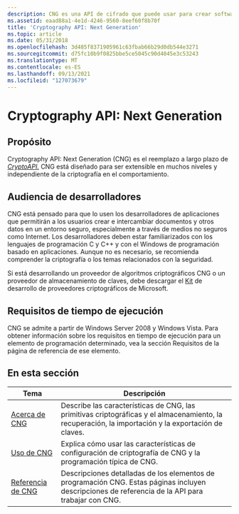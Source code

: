 ```yaml
---
description: CNG es una API de cifrado que puede usar para crear software de seguridad de cifrado para la administración de claves de cifrado, la criptografía y la seguridad de datos, y la criptografía y la seguridad de red.
ms.assetid: eaad88a1-4e1d-4246-9560-8eef60f8b70f
title: 'Cryptography API: Next Generation'
ms.topic: article
ms.date: 05/31/2018
ms.openlocfilehash: 3d485f8371905961c63fbab66b29d0db544e3271
ms.sourcegitcommit: d75fc10b9f0825bbe5ce5045c90d4045e3c53243
ms.translationtype: MT
ms.contentlocale: es-ES
ms.lasthandoff: 09/13/2021
ms.locfileid: "127073679"
---
```

# <a name="cryptography-api-next-generation"></a>Cryptography API: Next Generation

## <a name="purpose"></a>Propósito

Cryptography API: Next Generation (CNG) es el reemplazo a largo plazo de [*CryptoAPI.*](../secgloss/c-gly.md) CNG está diseñado para ser extensible en muchos niveles y independiente de la criptografía en el comportamiento.

## <a name="developer-audience"></a>Audiencia de desarrolladores

CNG está pensado para que lo usen los desarrolladores de aplicaciones que permitirán a los usuarios crear e intercambiar documentos y otros datos en un entorno seguro, especialmente a través de medios no seguros como Internet. Los desarrolladores deben estar familiarizados con los lenguajes de programación C y C++ y con el Windows de programación basado en aplicaciones. Aunque no es necesario, se recomienda comprender la criptografía o los temas relacionados con la seguridad.

Si está desarrollando un proveedor de algoritmos criptográficos CNG o un proveedor de almacenamiento de claves, debe descargar el [Kit](https://www.microsoft.com/download/details.aspx?id=30688) de desarrollo de proveedores criptográficos de Microsoft.

## <a name="run-time-requirements"></a>Requisitos de tiempo de ejecución

CNG se admite a partir de Windows Server 2008 y Windows Vista. Para obtener información sobre los requisitos en tiempo de ejecución para un elemento de programación determinado, vea la sección Requisitos de la página de referencia de ese elemento.

## <a name="in-this-section"></a>En esta sección



| Tema                                         | Descripción                                                                                                                                    |
|-----------------------------------------------|------------------------------------------------------------------------------------------------------------------------------------------------|
| [Acerca de CNG](about-cng.md)<br/>         | Describe las características de CNG, las primitivas criptográficas y el almacenamiento, la recuperación, la importación y la exportación de claves.<br/>                                   |
| [Uso de CNG](using-cng.md)<br/>         | Explica cómo usar las características de configuración de criptografía de CNG y la programación típica de CNG.<br/>                                     |
| [Referencia de CNG](cng-reference.md)<br/> | Descripciones detalladas de los elementos de programación CNG. Estas páginas incluyen descripciones de referencia de la API para trabajar con CNG. <br/> |



 

 


